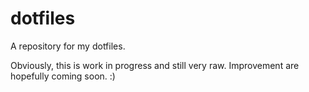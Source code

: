 # dotfiles
A repository for my dotfiles.

Obviously, this is work in progress and still very raw.
Improvement are hopefully coming soon. :)

